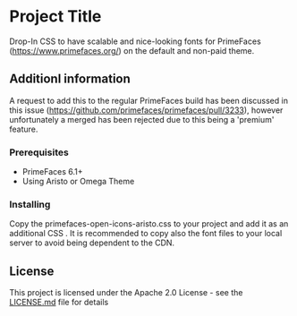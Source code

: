 # Project Title

Drop-In CSS to have scalable and nice-looking fonts for PrimeFaces (https://www.primefaces.org/) on the default and non-paid theme.

## Additionl information

A request to add this to the regular PrimeFaces build has been discussed in this issue (https://github.com/primefaces/primefaces/pull/3233), however unfortunately a merged has been rejected due to this being a 'premium' feature.

### Prerequisites

- PrimeFaces 6.1+
- Using Aristo or Omega Theme

### Installing

Copy the primefaces-open-icons-aristo.css to your project and add it as an additional CSS <link>. It is recommended to copy also the font files to your local server to avoid being dependent to the CDN.

## License

This project is licensed under the Apache 2.0 License - see the [LICENSE.md](LICENSE.md) file for details

